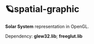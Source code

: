 # 🪐spatial-graphic 
**Solar System** representation in OpenGL.


Dependency: **glew32.lib**; **freeglut.lib**
